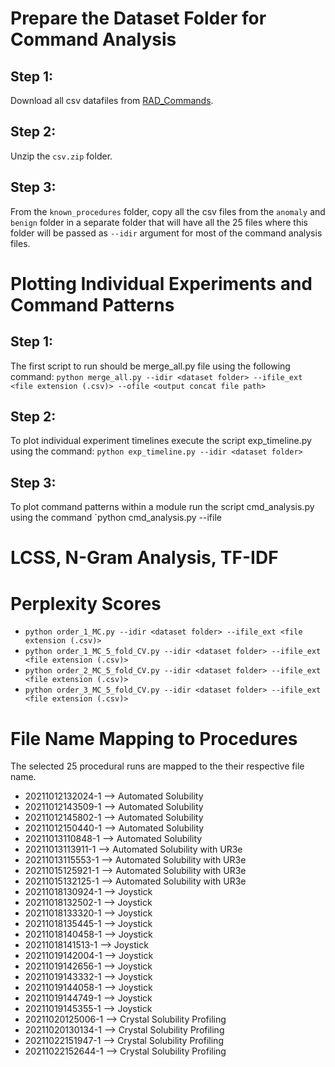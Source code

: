 # Prepare the Dataset Folder for Command Analysis

## Step 1:
Download all csv datafiles from [RAD_Commands](../dataset/RAD_Commands/csv.zip). 

## Step 2:
Unzip the `csv.zip` folder. 

## Step 3:
From the `known_procedures` folder, copy all the csv files from the `anomaly` and `benign` folder in a separate folder that will have all the 25 files where this folder will be passed as `--idir` argument for most of the command analysis files. 


# Plotting Individual Experiments and Command Patterns

## Step 1:
The first script to run should be merge_all.py file using the following command:
 `python merge_all.py --idir <dataset folder> --ifile_ext <file extension (.csv)> --ofile <output concat file path>`
 
 ## Step 2:
To plot individual experiment timelines execute the script exp_timeline.py using the command:
`python exp_timeline.py --idir <dataset folder>`

## Step 3:
To plot command patterns within a module run the script cmd_analysis.py using the command
`python cmd_analysis.py --ifile <concat file>

# LCSS, N-Gram Analysis, TF-IDF

# Perplexity Scores

* `python order_1_MC.py --idir <dataset folder> --ifile_ext <file extension (.csv)>`
* `python order_1_MC_5_fold_CV.py --idir <dataset folder> --ifile_ext <file extension (.csv)>`
* `python order_2_MC_5_fold_CV.py --idir <dataset folder> --ifile_ext <file extension (.csv)>`
* `python order_3_MC_5_fold_CV.py --idir <dataset folder> --ifile_ext <file extension (.csv)>`


# File Name Mapping to Procedures
The selected 25 procedural runs are mapped to the their respective file name.
* 20211012132024-1 --> Automated Solubility
* 20211012143509-1 --> Automated Solubility
* 20211012145802-1 --> Automated Solubility
* 20211012150440-1 --> Automated Solubility
* 20211013110848-1 --> Automated Solubility
* 20211013113911-1 --> Automated Solubility with UR3e
* 20211013115553-1 --> Automated Solubility with UR3e
* 20211015125921-1 --> Automated Solubility with UR3e
* 20211015132125-1 --> Automated Solubility with UR3e
* 20211018130924-1 --> Joystick
* 20211018132502-1 --> Joystick
* 20211018133320-1 --> Joystick
* 20211018135445-1 --> Joystick
* 20211018140458-1 --> Joystick
* 20211018141513-1 --> Joystick
* 20211019142004-1 --> Joystick
* 20211019142656-1 --> Joystick
* 20211019143332-1 --> Joystick
* 20211019144058-1 --> Joystick
* 20211019144749-1 --> Joystick
* 20211019145355-1 --> Joystick
* 20211020125006-1 --> Crystal Solubility Profiling
* 20211020130134-1 --> Crystal Solubility Profiling
* 20211022151947-1 --> Crystal Solubility Profiling
* 20211022152644-1 --> Crystal Solubility Profiling


